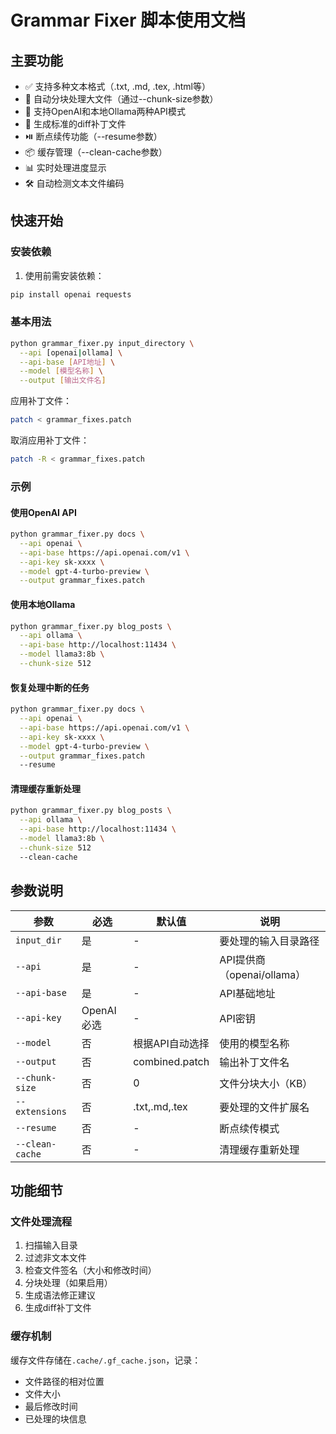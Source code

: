 # Grammar Fixer 脚本使用文档

## 主要功能
- ✅ 支持多种文本格式（.txt, .md, .tex, .html等）
- 🔄 自动分块处理大文件（通过--chunk-size参数）
- 🔐 支持OpenAI和本地Ollama两种API模式
- 📝 生成标准的diff补丁文件
- ⏯️ 断点续传功能（--resume参数）
- 📦 缓存管理（--clean-cache参数）
- 📊 实时处理进度显示
- 🛠️ 自动检测文本文件编码

## 快速开始

### 安装依赖
1. 使用前需安装依赖：
```bash
pip install openai requests
```


### 基本用法
```bash
python grammar_fixer.py input_directory \
  --api [openai|ollama] \
  --api-base [API地址] \
  --model [模型名称] \
  --output [输出文件名]
```

应用补丁文件：
```bash
patch < grammar_fixes.patch
```

取消应用补丁文件：
```bash
patch -R < grammar_fixes.patch
```

### 示例

#### 使用OpenAI API
```bash
python grammar_fixer.py docs \
  --api openai \
  --api-base https://api.openai.com/v1 \
  --api-key sk-xxxx \
  --model gpt-4-turbo-preview \
  --output grammar_fixes.patch
```

#### 使用本地Ollama
```bash
python grammar_fixer.py blog_posts \
  --api ollama \
  --api-base http://localhost:11434 \
  --model llama3:8b \
  --chunk-size 512
```

#### 恢复处理中断的任务
```bash
python grammar_fixer.py docs \
  --api openai \
  --api-base https://api.openai.com/v1 \
  --api-key sk-xxxx \
  --model gpt-4-turbo-preview \
  --output grammar_fixes.patch
  --resume
```

#### 清理缓存重新处理
```bash
python grammar_fixer.py blog_posts \
  --api ollama \
  --api-base http://localhost:11434 \
  --model llama3:8b \
  --chunk-size 512
  --clean-cache
```

## 参数说明
| 参数            | 必选       | 默认值          | 说明                       |
| --------------- | ---------- | --------------- | -------------------------- |
| `input_dir`     | 是         | -               | 要处理的输入目录路径       |
| `--api`         | 是         | -               | API提供商（openai/ollama） |
| `--api-base`    | 是         | -               | API基础地址                |
| `--api-key`     | OpenAI必选 | -               | API密钥                    |
| `--model`       | 否         | 根据API自动选择 | 使用的模型名称             |
| `--output`      | 否         | combined.patch  | 输出补丁文件名             |
| `--chunk-size`  | 否         | 0               | 文件分块大小（KB）         |
| `--extensions`  | 否         | .txt,.md,.tex   | 要处理的文件扩展名         |
| `--resume`      | 否         | -               | 断点续传模式               |
| `--clean-cache` | 否         | -               | 清理缓存重新处理           |

## 功能细节
### 文件处理流程
1. 扫描输入目录
2. 过滤非文本文件
3. 检查文件签名（大小和修改时间）
4. 分块处理（如果启用）
5. 生成语法修正建议
6. 生成diff补丁文件

### 缓存机制
缓存文件存储在`.cache/.gf_cache.json`，记录：
- 文件路径的相对位置
- 文件大小
- 最后修改时间
- 已处理的块信息
